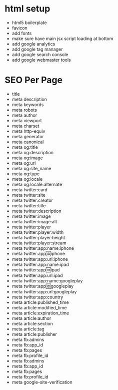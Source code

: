 # html setup

- html5 boilerplate
- favicon
- add fonts
- make sure have main jsx script loading at bottom
- add google analytics
- add google tag manager
- add google search console
- add google webmaster tools

# SEO Per Page

- title
- meta description
- meta keywords
- meta robots
- meta author
- meta viewport
- meta charset
- meta http-equiv
- meta generator
- meta canonical
- meta og:title
- meta og:description
- meta og:image
- meta og:url
- meta og:site_name
- meta og:type
- meta og:locale
- meta og:locale:alternate
- meta twitter:card
- meta twitter:site
- meta twitter:creator
- meta twitter:title
- meta twitter:description
- meta twitter:image
- meta twitter:image:alt
- meta twitter:player
- meta twitter:player:width
- meta twitter:player:height
- meta twitter:player:stream
- meta twitter:app:name:iphone
- meta twitter:app:id:iphone
- meta twitter:app:url:iphone
- meta twitter:app:name:ipad
- meta twitter:app:id:ipad
- meta twitter:app:url:ipad
- meta twitter:app:name:googleplay
- meta twitter:app:id:googleplay
- meta twitter:app:url:googleplay
- meta twitter:app:country
- meta article:published_time
- meta article:modified_time
- meta article:expiration_time
- meta article:author
- meta article:section
- meta article:tag
- meta article:publisher
- meta fb:admins
- meta fb:app_id
- meta fb:pages
- meta fb:profile_id
- meta fb:admins
- meta fb:app_id
- meta fb:pages
- meta fb:profile_id
- meta google-site-verification
